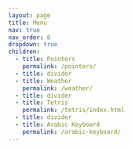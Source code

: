 ```yaml
---
layout: page
title: Menu
nav: true
nav_order: 8
dropdown: true
children:
  - title: Pointers
    permalink: /pointers/
  - title: divider
  - title: Weather
    permalink: /weather/
  - title: divider
  - title: Tetris
    permalink: /tetris/index.html
  - title: divider
  - title: Arabic Keyboard
    permalink: /arabic-keyboard/
---
```

